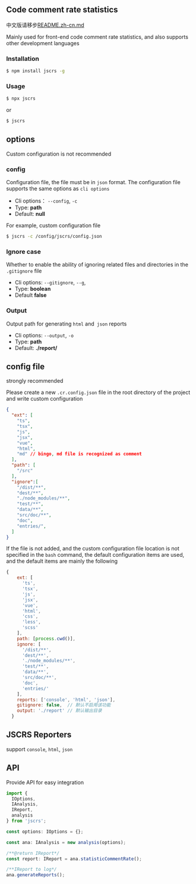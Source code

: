 ## Code comment rate statistics

中文版请移步[README.zh-cn.md](https://github.com/phillyx/jscrs/blob/master/README.zh.md)

Mainly used for front-end code comment rate statistics, and also supports other development languages

### Installation

```bash
$ npm install jscrs -g
```

### Usage

```bash
$ npx jscrs
```

or 

```bash
$ jscrs
```
## options

Custom configuration is not recommended

### config

Configuration file, the file must be in `json` format. The configuration file supports the same options as `cli options`

- Cli options： `--config`, `-c`
- Type: **path**
- Default: **null**

For example, custom configuration file

```bash
$ jscrs -c /config/jscrs/config.json
```

### Ignore case

Whether to enable the ability of ignoring related files and directories in the `.gitignore` file

- Cli options: `--gitignore`, `--g`,
- Type: **boolean**
- Default **false**

### Output

Output path for generating `html` and` json` reports

 - Cli options: `--output`, `-o`
 - Type: **path**
 - Default: **./report/** 

## config file

strongly recommended

Please create a new `.cr.config.json` file in the root directory of the project and write custom configuration

```json
{
  "ext": [
    "ts",
    "tsx",
    "js",
    "jsx",
    "vue",
    "html",
    "md" // bingo, md file is recognized as comment
  ],
  "path": [
    "/src"
  ],
  "ignore":[
    "/dist/**",
    "dest/**",
    "./node_modules/**",
    "test/**",
    "data/**",
    "src/doc/**",
    "doc",
    "entries/",
  ]
}
```

If the file is not added, and the custom configuration file location is not specified in the `bash` command, the default configuration items are used, and the default items are mainly the following

```js
{
    ext: [
      'ts',
      'tsx',
      'js',
      'jsx',
      'vue',
      'html',
      'css',
      'less',
      'scss'
    ],
    path: [process.cwd()],
    ignore: [
      '/dist/**',
      'dest/**',
      './node_modules/**',
      'test/**',
      'data/**',
      'src/doc/**',
      'doc',
      'entries/'
    ],
    reports: ['console', 'html', 'json'],
    gitignore: false,  // 默认不启用该功能
    output: './report' // 默认输出目录
  }
```

## JSCRS Reporters

support `console`, `html`, `json`

## API 
 
Provide API for easy integration

```ts
import {
  IOptions,
  IAnalysis,
  IReport,
  analysis
} from 'jscrs';

const options: IOptions = {};

const ana: IAnalysis = new analysis(options);

/**@return IReport*/
const report: IReport = ana.statisticCommentRate();

/**IReport to log*/
ana.generateReports();
```
